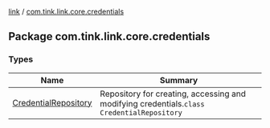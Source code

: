 [link](../index.md) / [com.tink.link.core.credentials](./index.md)

## Package com.tink.link.core.credentials

### Types

| Name | Summary |
|---|---|
| [CredentialRepository](-credential-repository/index.md) | Repository for creating, accessing and modifying credentials.`class CredentialRepository` |
